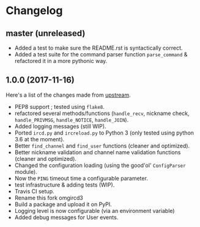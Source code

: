 # Changelog

## master (unreleased)

- Added a test to make sure the README.rst is syntactically correct.
- Added a test suite for the command parser function `parse_command` & refactored it in a more pythonic way.

## 1.0.0 (2017-11-16)

Here's a list of the changes made from [upstream](https://github.com/programble/omgircd).

* PEP8 support ; tested using `flake8`.
* refactored several methods/functions (`handle_recv`, nickname check, `handle_PRIVMSG`, `handle_NOTICE`, `handle_JOIN`).
* Added logging messages (still WIP).
* Ported `ircd.py` and `ircreload.py` to Python 3 (only tested using python 3.6 at the moment).
* Better `find_channel` and `find_user` functions (cleaner and optimized).
* Better nickname validation and channel name validation functions (cleaner and optimized).
* Changed the configuration loading (using the good'ol' `ConfigParser` module).
* Now the `PING` timeout time a configurable parameter.
* test infrastructure & adding tests (WIP).
* Travis CI setup.
* Rename this fork omgircd3
* Build a package and upload it on PyPI.
* Logging level is now configurable (via an environment variable)
* Added debug messages for User events.
